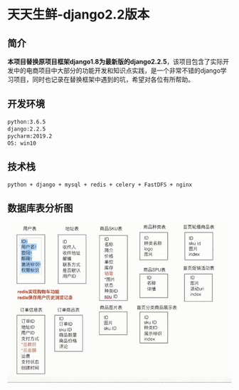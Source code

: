 #  天天生鲜-django2.2版本
## 简介
**本项目替换原项目框架django1.8为最新版的django2.2.5**，该项目包含了实际开发中的电商项目中大部分的功能开发和知识点实践，是一个非常不错的django学习项目，同时也记录在替换框架中遇到的坑，希望对各位有所帮助。

## 开发环境  
```text
python:3.6.5
django:2.2.5
pycharm:2019.2
OS: win10
```
## 技术栈
```text
python + django + mysql + redis + celery + FastDFS + nginx
```
## 数据库表分析图
![](documents/mdImages/db_design.png)
